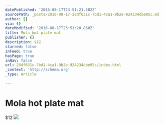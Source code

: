```yaml
---
datePublished: '2016-08-17T23:51:21.582Z'
sourcePath: _posts/2016-08-17-28df631c-7bd1-4ca1-9b2e-924234dbe95c.md
author: []
via: {}
dateModified: '2016-08-17T23:51:20.860Z'
title: Mola hot plate mat
publisher: {}
description: $12
starred: false
inFeed: true
hasPage: true
inNav: false
url: 28df631c-7bd1-4ca1-9b2e-924234dbe95c/index.html
_context: 'http://schema.org'
_type: Article

---
```

# Mola hot plate mat

$12
![](https://the-grid-user-content.s3-us-west-2.amazonaws.com/1776a7fb-b1e5-4209-bfa8-9f1c2a547023.jpg)